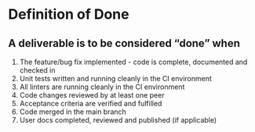 # Definition of Done

## A deliverable is to be considered “done” when

1. The feature/bug fix implemented - code is complete, documented and checked in
1. Unit tests written and running cleanly in the CI environment
1. All linters are running cleanly in the CI environment
1. Code changes reviewed by at least one peer
1. Acceptance criteria are verified and fulfilled
1. Code merged in the main branch
1. User docs completed, reviewed and published (if applicable)
